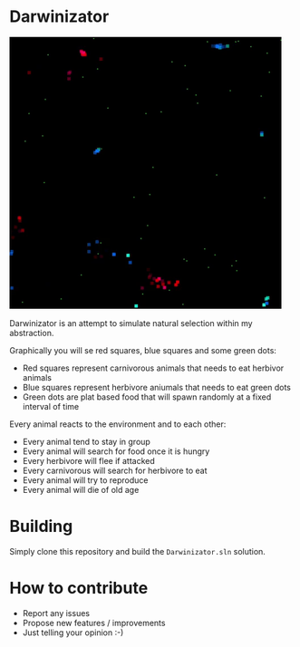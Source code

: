 # Darwinizator

![Logo](https://github.com/FrancescoBonizzi/Darwinizator/raw/master/assets/giphy.gif)

Darwinizator is an attempt to simulate natural selection within my abstraction.

Graphically you will se red squares, blue squares and some green dots:
- Red squares represent carnivorous animals that needs to eat herbivor animals
- Blue squares represent herbivore aniumals that needs to eat green dots
- Green dots are plat based food that will spawn randomly at a fixed interval of time

Every animal reacts to the environment and to each other:
- Every animal tend to stay in group
- Every animal will search for food once it is hungry
- Every herbivore will flee if attacked
- Every carnivorous will search for herbivore to eat
- Every animal will try to reproduce
- Every animal will die of old age

# Building
Simply clone this repository and build the `Darwinizator.sln` solution.

# How to contribute
- Report any issues
- Propose new features / improvements
- Just telling your opinion :-)
